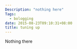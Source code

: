 ```yaml
---
Description: "nothing here"
Tags: 
  - bologging
date: 2015-08-23T09:10:31+08:00
title: tuning up
---
```


Nothing there
